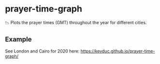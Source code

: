 # prayer-time-graph

📉 Plots the prayer times (GMT) throughout the year for different cities.

## Example

See London and Cairo for 2020 here: https://kevduc.github.io/prayer-time-graph/
